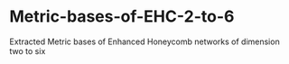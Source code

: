 # Metric-bases-of-EHC-2-to-6
Extracted Metric bases of Enhanced Honeycomb networks of dimension two to six
